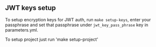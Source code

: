## JWT keys setup
To setup encryption keys for JWT auth, run `make setup-keys`, enter your passphrase and set that passphrase under `jwt_key_pass_phrase` key in parameters.yml.

To setup project just run 'make setup-project'
